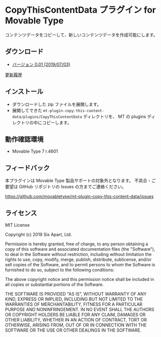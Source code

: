 # CopyThisContentData プラグイン for Movable Type

コンテンツデータをコピーして、新しいコンテンツデータを作成可能にします。

## ダウンロード

* [バージョン 0.01 (2019/07/03)](https://github.com/miniuchi/mt-plugin-copy-this-content-data/archive/0.01.zip)

[更新履歴](https://github.com/miniuchi/mt-plugin-copy-this-content-data/releases)

## インストール

* ダウンロードした zip ファイルを展開します。
* 展開してできた `mt-plugin-copy-this-content-data/plugins/CopyThisContentData` ディレクトリを、 MT の plugins ディレクトリの中にコピーします。

## 動作確認環境

* Movable Type 7 r.4601

## フィードバック

本プラグインは Movable Type 製品サポートの対象外となります。
不具合・ご要望は GitHub リポジトリの Issues の方までご連絡ください。

https://github.com/movabletype/mt-plugin-copy-this-content-data/issues

## ライセンス

MIT License

Copyright (c) 2019 Six Apart, Ltd.

Permission is hereby granted, free of charge, to any person obtaining a copy
of this software and associated documentation files (the "Software"), to deal
in the Software without restriction, including without limitation the rights
to use, copy, modify, merge, publish, distribute, sublicense, and/or sell
copies of the Software, and to permit persons to whom the Software is
furnished to do so, subject to the following conditions:

The above copyright notice and this permission notice shall be included in all
copies or substantial portions of the Software.

THE SOFTWARE IS PROVIDED "AS IS", WITHOUT WARRANTY OF ANY KIND, EXPRESS OR
IMPLIED, INCLUDING BUT NOT LIMITED TO THE WARRANTIES OF MERCHANTABILITY,
FITNESS FOR A PARTICULAR PURPOSE AND NONINFRINGEMENT. IN NO EVENT SHALL THE
AUTHORS OR COPYRIGHT HOLDERS BE LIABLE FOR ANY CLAIM, DAMAGES OR OTHER
LIABILITY, WHETHER IN AN ACTION OF CONTRACT, TORT OR OTHERWISE, ARISING FROM,
OUT OF OR IN CONNECTION WITH THE SOFTWARE OR THE USE OR OTHER DEALINGS IN THE
SOFTWARE.
